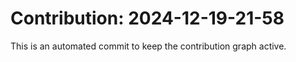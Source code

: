 # Contribution: 2024-12-19-21-58
This is an automated commit to keep the contribution graph active.
